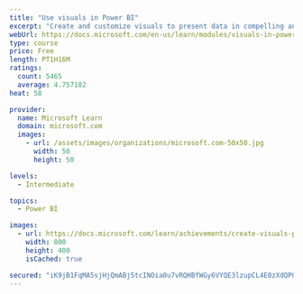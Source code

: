 ```yaml
---
title: "Use visuals in Power BI"
excerpt: "Create and customize visuals to present data in compelling and insightful ways."
webUrl: https://docs.microsoft.com/en-us/learn/modules/visuals-in-power-bi/
type: course
price: Free
length: PT1H16M
ratings:
  count: 5465
  average: 4.757182
heat: 58

provider:
  name: Microsoft Learn
  domain: microsoft.com
  images:
    - url: /assets/images/organizations/microsoft.com-50x50.jpg
      width: 50
      height: 50

levels:
  - Intermediate

topics:
  - Power BI

images:
  - url: https://docs.microsoft.com/learn/achievements/create-visuals-power-bi-desktop-social.png
    width: 800
    height: 400
    isCached: true

secured: "iK9jB1FqMA5sjHjQmABj5tcINOia0u7vRQHBfWGy6VYQE3lzupCL4E0zXdQPQd+ynmeyPkI6Nkz37CXhbK+nqt2afkR4gCXo9hfFRUVX3xJtBPpJzdT2fbfnZggF1vWWtPfOFZLPb3wyM5mTdTcNTU3gAUzunG7TOrFJhwEnplwtNVShTPYUedB0UWcMjvgrF9wYfIiqfVii/TnNTnP9JsncEh0CoG6WG7wPEyH6kdiWT1hJ2dNiAlTMqiVnRXriLWMWenaZK/7fAb+L4KJAtvon7LO7Ch7dotkxFMS2ZUU+K1kiS+Gg/7+1iWiLCZU7/vumHL1LSwoP9Zl3XWD4vsl+4epYcgscXS5kMM62+bZJonhH8AT3cKpMKcIyIsYbemSNn+5/04zpywokCtklxpMvdajNxs4+oh4QV7QVz94=;K18nPBWsZeKU0SYhbluu+Q=="
---
```


